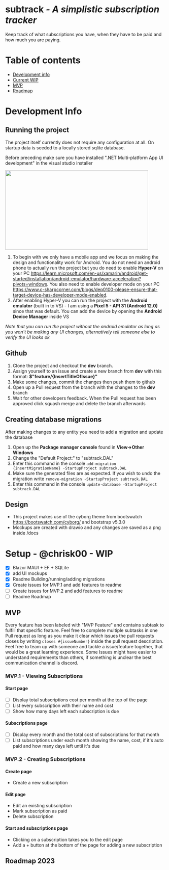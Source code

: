 # subtrack <em>- A simplistic subscription tracker</em>

Keep track of what subscriptions you have, when they have to be paid and how much you are paying.

# Table of contents
- [Development info](#development-info)
- [Current WIP](#setup---chrisk00---wip)
- [MVP](#mvp)
- [Roadmap](#roadmap-2023)

# Development Info

## Running the project
The project itself currently does not require any configuration at all. On startup data is seeded to a locally stored sqlite database.

Before preceding make sure you have installed ".NET Multi-platform App UI development" in the visual studio installer

<img src="https://i.postimg.cc/BnGYRhFy/vs-workloads.png)](https://postimg.cc/vc3tVt3L" width="450" height="250">

1. To begin with we only have a mobile app and we focus on making the design and functionality work for Android. You do not need an android phone to actually run the project but you do need to enable **Hyper-V** on your PC https://learn.microsoft.com/en-us/xamarin/android/get-started/installation/android-emulator/hardware-acceleration?pivots=windows. You also need to enable developer mode on your PC https://www.c-sharpcorner.com/blogs/dep0100-please-ensure-that-target-device-has-developer-mode-enabled.
2.  After enabling Hyper-V you can run the project with the **Android emulator** (built in to VS) - I am using a **Pixel 5 - API 31 (Android 12.0)** since that was default. You can add the device by opening the **Android Device Manager** inside VS

*Note that you can run the project without the android emulator as long as you won't be making any UI changes, alternatively tell someone else to verify the UI looks ok*

## Github

1. Clone the project and checkout the **dev** branch.
2. Assign yourself to an issue and create a new branch from **dev** with this format: **$"feature/{InsertTitleOfIssue}"**
3. Make some changes, commit the changes then push them to github
4. Open up a Pull request from the branch with the changes to the **dev** branch
5. Wait for other developers feedback. When the Pull request has been approved click squash merge and delete the branch afterwards

## Creating database migrations

After making changes to any entity you need to add a migration and update the database

1. Open up the **Package manager console** found in **View->Other Windows**
2. Change the "Default Project:" to "subtrack.DAL"
3. Enter this command in the console `add-migration {insertMigrationName} -StartupProject subtrack.DAL`
4. Make sure the generated files are as expected. If you wish to undo the migration write `remove-migration -StartupProject subtrack.DAL`
5. Enter this command in the console `update-database -StartupProject subtrack.DAL`

## Design
- This project makes use of the cyborg theme from bootswatch https://bootswatch.com/cyborg/ and bootstrap v5.3.0
- Mockups are created with drawio and any changes are saved as a png inside /docs

# Setup - @chrisk00 - WIP

- [x] Blazor MAUI + EF + SQLite
- [x] add UI mockups
- [x] Readme Building/running/adding migrations
- [x] Create issues for MVP.1 and add features to readme
- [ ] Create issues for MVP.2 and add features to readme
- [ ] Readme Roadmap

## MVP
Every feature has been labeled with "MVP Feature" and contains subtask to fulfill that specific feature. Feel free to complete multiple subtasks in one Pull request as long as you make it clear which issues the pull requests closes by writing `closes #{issueNumber}` inside the pull request description. Feel free to team up with someone and tackle a issue/feature together, that would be a great learning experience. Some Issues might have easier to understand requirements than others, if something is unclear the best communication channel is discord.

### MVP.1 - Viewing Subscriptions

#### Start page

- [ ] Display total subscriptions cost per month at the top of the page
- [ ] List every subscription with their name and cost
- [ ] Show how many days left each subscription is due

#### Subscriptions page

- [ ] Display every month and the total cost of subscriptions for that month
- [ ] List subscriptions under each month showing the name, cost, if it's auto paid and how many days left until it's due

### MVP.2 - Creating Subscriptions

#### Create page
-  Create a new subscription

#### Edit page
- Edit an existing subscription
- Mark subscription as paid
- Delete subscription

#### Start and subscriptions page
- Clicking on a subscription takes you to the edit page
- Add a + button at the bottom of the page for adding a new subscription

## Roadmap 2023
